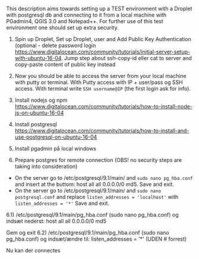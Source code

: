 This description aims towards setting up a TEST environment with a Droplet with postgresql db and connecting to it from a local machine with PGadmin4, QGIS 3.0 and Notepad++. For further use of this test environment one should set up extra security.

1) Spin up Droplet, Set up Droplet, user and Add Public Key Authentication (optional - delete password login 
https://www.digitalocean.com/community/tutorials/initial-server-setup-with-ubuntu-16-04. Jump step about ssh-copy-id eller cat to server and copy-paste content of public key instead 

2) Now you should be able to access the server from your local machine with putty or terminal. With Putty access with IP + user/pass og SSH access. With terminal write `SSH username@IP` (the first login ask for info).

3) Install nodejs og npm
https://www.digitalocean.com/community/tutorials/how-to-install-node-js-on-ubuntu-16-04

4) Install postgresql
https://www.digitalocean.com/community/tutorials/how-to-install-and-use-postgresql-on-ubuntu-16-04

5) Install pgadmin på local windows

6) Prepare postgres for remote connection (OBS! no security steps are taking into consideration)
- On the server go to /etc/postgresql/9.1/main/ and `sudo nano pg_hba.conf` and insert at the buttom: host all all 0.0.0.0/0 md5. Save and exit.
- On the server go to /etc/postgresql/9.1/main/ and `sudo nano postgresql.conf` and replace `listen_addresses = 'localhost'` with `listen_addresses = '*'` Save and exit.

6.1) /etc/postgresql/9.1/main/pg_hba.conf (sudo nano pg_hba.conf) og indsæt nederst:
host all all 0.0.0.0/0 md5
 
Gem og exit
6.2) /etc/postgresql/9.1/main/pg_hba.conf (sudo nano pg_hba.conf) og indsæt/ændre til:
listen_addresses = '*' (UDEN # forrest)
 
Nu kan der connectes
